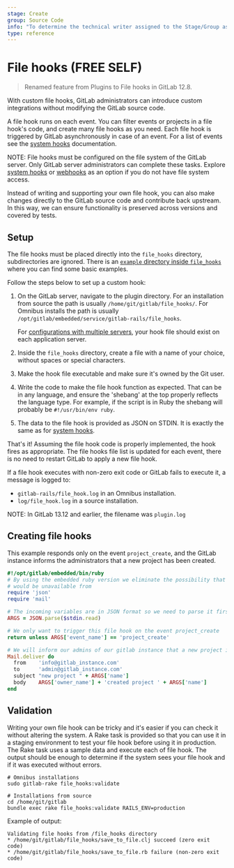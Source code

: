 ```yaml
---
stage: Create
group: Source Code
info: "To determine the technical writer assigned to the Stage/Group associated with this page, see https://about.gitlab.com/handbook/engineering/ux/technical-writing/#assignments"
type: reference
---
```


# File hooks **(FREE SELF)**

> Renamed feature from Plugins to File hooks in GitLab 12.8.

With custom file hooks, GitLab administrators can introduce custom integrations
without modifying the GitLab source code.

A file hook runs on each event. You can filter events or projects
in a file hook's code, and create many file hooks as you need. Each file hook is
triggered by GitLab asynchronously in case of an event. For a list of events
see the [system hooks](../system_hooks/system_hooks.md) documentation.

NOTE:
File hooks must be configured on the file system of the GitLab server. Only GitLab
server administrators can complete these tasks. Explore
[system hooks](../system_hooks/system_hooks.md) or [webhooks](../user/project/integrations/webhooks.md)
as an option if you do not have file system access.

Instead of writing and supporting your own file hook, you can also make changes
directly to the GitLab source code and contribute back upstream. In this way, we can
ensure functionality is preserved across versions and covered by tests.

## Setup

The file hooks must be placed directly into the `file_hooks` directory, subdirectories
are ignored. There is an
[`example` directory inside `file_hooks`](https://gitlab.com/gitlab-org/gitlab/-/tree/master/file_hooks/examples)
where you can find some basic examples.

Follow the steps below to set up a custom hook:

1. On the GitLab server, navigate to the plugin directory.
   For an installation from source the path is usually
   `/home/git/gitlab/file_hooks/`. For Omnibus installs the path is
   usually `/opt/gitlab/embedded/service/gitlab-rails/file_hooks`.

    For [configurations with multiple servers](reference_architectures/index.md),
    your hook file should exist on each application server.

1. Inside the `file_hooks` directory, create a file with a name of your choice,
   without spaces or special characters.
1. Make the hook file executable and make sure it's owned by the Git user.
1. Write the code to make the file hook function as expected. That can be
   in any language, and ensure the 'shebang' at the top properly reflects the
   language type. For example, if the script is in Ruby the shebang will
   probably be `#!/usr/bin/env ruby`.
1. The data to the file hook is provided as JSON on STDIN. It is exactly the
   same as for [system hooks](../system_hooks/system_hooks.md).

That's it! Assuming the file hook code is properly implemented, the hook fires
as appropriate. The file hooks file list is updated for each event, there is no
need to restart GitLab to apply a new file hook.

If a file hook executes with non-zero exit code or GitLab fails to execute it, a
message is logged to:

- `gitlab-rails/file_hook.log` in an Omnibus installation.
- `log/file_hook.log` in a source installation.

NOTE:
In GitLab 13.12 and earlier, the filename was `plugin.log`

## Creating file hooks

This example responds only on the event `project_create`, and
the GitLab instance informs the administrators that a new project has been created.

```ruby
#!/opt/gitlab/embedded/bin/ruby
# By using the embedded ruby version we eliminate the possibility that our chosen language
# would be unavailable from
require 'json'
require 'mail'

# The incoming variables are in JSON format so we need to parse it first.
ARGS = JSON.parse($stdin.read)

# We only want to trigger this file hook on the event project_create
return unless ARGS['event_name'] == 'project_create'

# We will inform our admins of our gitlab instance that a new project is created
Mail.deliver do
  from    'info@gitlab_instance.com'
  to      'admin@gitlab_instance.com'
  subject "new project " + ARGS['name']
  body    ARGS['owner_name'] + 'created project ' + ARGS['name']
end
```

## Validation

Writing your own file hook can be tricky and it's easier if you can check it
without altering the system. A Rake task is provided so that you can use it
in a staging environment to test your file hook before using it in production.
The Rake task uses a sample data and execute each of file hook. The output
should be enough to determine if the system sees your file hook and if it was
executed without errors.

```shell
# Omnibus installations
sudo gitlab-rake file_hooks:validate

# Installations from source
cd /home/git/gitlab
bundle exec rake file_hooks:validate RAILS_ENV=production
```

Example of output:

```plaintext
Validating file hooks from /file_hooks directory
* /home/git/gitlab/file_hooks/save_to_file.clj succeed (zero exit code)
* /home/git/gitlab/file_hooks/save_to_file.rb failure (non-zero exit code)
```
